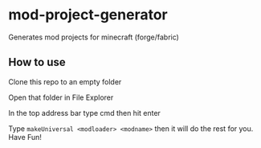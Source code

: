 # mod-project-generator
Generates mod projects for minecraft (forge/fabric)

## How to use

Clone this repo to an empty folder

Open that folder in File Explorer

In the top address bar type cmd then hit enter

Type `makeUniversal <modloader> <modname>` then it will do the rest for you. Have Fun!
